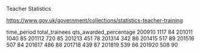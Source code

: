 Teacher Statistics

https://www.gov.uk/government/collections/statistics-teacher-training

time_period	total_trainees	qts_awarded_percentage
200910	1117	84
201011	1040	85
201112	720	85
201213	451	78
201314	342	86
201415	517	89
201516	507	84
201617	486	88
201718	439	87
201819	539	86
201920	508	90
